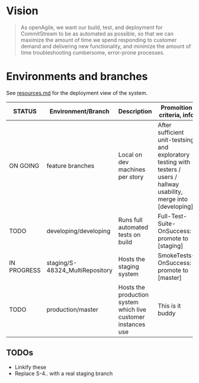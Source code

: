 # Vision

> As openAgile, we want our build, test, and deployment for CommitStream to be as automated as possible, so that we can maximize the amount of time we spend responding to customer demand and delivering new functionality, and minimize the amount of time troubleshooting cumbersome, error-prone processes.

# Environments and branches

See [resources.md](resources.md) for the deployment view of the system.

| STATUS        | Environment/Branch    | Description                         | Promoition criteria, info                                                                                                | 
| ------------- |-----------------------|-------------------------------------|--------------------------------------------------------------------------------------------------------------------------|
| ON GOING      | feature branches      | Local on dev machines per story     | After sufficient unit-testsing and exploratory testing with testers / users / hallway usability, merge into [developing] |
| TODO          | developing/developing | Runs full automated tests on build  | Full-Test-Suite-OnSuccess: promote to [staging]                                                                          |
| IN PROGRESS   | staging/S-48324_MultiRepository | Hosts the staging system  | SmokeTests-OnSuccess: promote to [master]                                                                                | 
| TODO          | production/master     |  Hosts the production system which live customer instances use | This is it buddy

## TODOs 
* Linkify these
* Replace S-4.. with a real staging branch
